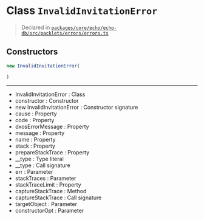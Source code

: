 # Class `InvalidInvitationError`
> Declared in [`packages/core/echo/echo-db/src/packlets/errors/errors.ts`](https://github.com/dxos/protocols/blob/main/packages/core/echo/echo-db/src/packlets/errors/errors.ts#L17)

## Constructors
```ts
new InvalidInvitationError(

)
```

---
- InvalidInvitationError : Class
- constructor : Constructor
- new InvalidInvitationError : Constructor signature
- cause : Property
- code : Property
- dxosErrorMessage : Property
- message : Property
- name : Property
- stack : Property
- prepareStackTrace : Property
- __type : Type literal
- __type : Call signature
- err : Parameter
- stackTraces : Parameter
- stackTraceLimit : Property
- captureStackTrace : Method
- captureStackTrace : Call signature
- targetObject : Parameter
- constructorOpt : Parameter
